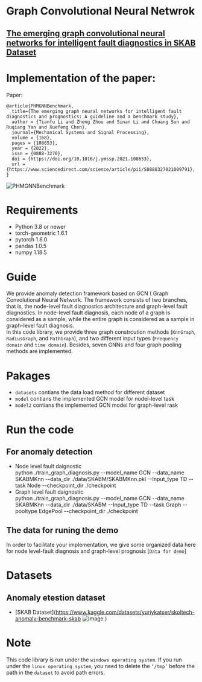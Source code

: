 # Graph Convolutional Neural Netwrok
## [The emerging graph convolutional neural networks for intelligent fault diagnostics in SKAB Dataset](https://www.sciencedirect.com/science/article/pii/S0888327021009791)



# Implementation of the paper:
Paper:
```
@article{PHMGNNBenchmark,
  title={The emerging graph neural networks for intelligent fault diagnostics and prognostics: A guideline and a benchmark study},
  author = {Tianfu Li and Zheng Zhou and Sinan Li and Chuang Sun and Ruqiang Yan and Xuefeng Chen},
  journal={Mechanical Systems and Signal Processing},
  volume = {168},
  pages = {108653},
  year = {2022},
  issn = {0888-3270},
  doi = {https://doi.org/10.1016/j.ymssp.2021.108653},
  url = {https://www.sciencedirect.com/science/article/pii/S0888327021009791},
}
```

![PHMGNNBenchmark](https://github.com/HazeDT/PHMGNNBenchmark/blob/main/Framework.png)

# Requirements
* Python 3.8 or newer
* torch-geometric 1.6.1
* pytorch  1.6.0
* pandas  1.0.5
* numpy  1.18.5

# Guide 
 We provide anomaly detection framework based on GCN ( Graph Convolutional Neural Network. The framework consists of two branches, that is, the node-level fault diagnostics architecture and graph-level fault diagnostics. In node-level fault diagnosis, each node of a graph is considered as a sample, while the entire graph is considered as a sample in graph-level fault diagnosis. <br> In this code library, we provide three graph constrcution methods (`KnnGraph`, `RadiusGraph`, and `PathGraph`), and two different input types (`Frequency domain` and `time domain`). Besides, seven GNNs and four graph pooling methods are implemented. 
 
# Pakages
* `datasets` contians the data load method for different dataset
* `model` contians the implemented GCN model for nodel-level task
* `model2` contians the implemented GCN model for graph-level rask

# Run the code
## For anomaly detection
  * Node level fault daignostic <br>
  python  ./train_graph_diagnosis.py --model_name GCN --data_name SKABMKnn --data_dir ./data/SKABM/SKABMKnn.pkl  --Input_type TD  --task Node   --checkpoint_dir ./checkpoint 
  * Graph level fault daignostic <br>
  python  ./train_graph_diagnosis.py --model_name GCN --data_name SKABMKnn --data_dir ./data/SKABM --Input_type TD  --task Graph --pooltype EdgePool  --checkpoint_dir ./checkpoint
  
## The data for runing the demo
   In order to facilitate your implementation, we give some organized data here for node level-fault diagnosis and graph-level prognosis [`Data for demo`]
   
# Datasets
## Anomaly etestion dataset
* [SKAB Dataset](https://www.kaggle.com/datasets/yuriykatser/skoltech-anomaly-benchmark-skab
![image](https://user-images.githubusercontent.com/62206610/235572130-ae545dfa-7eb5-437f-99d4-9d091341433e.png)
)



# Note
This code library is run under the `windows operating system`. If you run under the `linux operating system`, you need to delete the `‘/tmp’` before the path in the `dataset` to avoid path errors.

